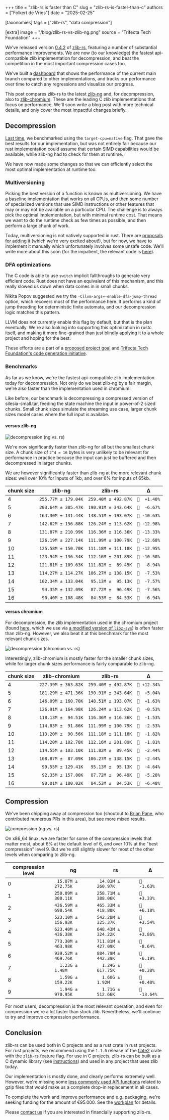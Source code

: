 +++
title = "zlib-rs is faster than C"
slug = "zlib-rs-is-faster-than-c"
authors = ["Folkert de Vries"]
date = "2025-02-25"

[taxonomies]
tags = ["zlib-rs", "data compression"] 

[extra]
image = "/blog/zlib-rs-vs-zlib-ng.png"
source = "Trifecta Tech Foundation"
+++

We've released version [0.4.2](https://crates.io/crates/libz-rs-sys) of [zlib-rs](https://github.com/trifectatechfoundation/zlib-rs), featuring a number of substantial performance improvements. We are now (to our knowledge) the fastest api-compatible zlib implementation for decompression, and beat the competition in the most important compression cases too.

<!-- more -->

We've built a [dashboard](https://trifectatechfoundation.github.io/zlib-rs-bench/) that shows the performance of the current main branch compared to other implementations, and tracks our performance over time to catch any regressions and visualize our progress.

This post compares zlib-rs to the latest [zlib-ng](https://github.com/zlib-ng/zlib-ng) and, for decompression, also to [zlib-chromium](https://chromium.googlesource.com/chromium/src/third_party/zlib/). These are the leading C zlib implementations that focus on performance. We'll soon write a blog post with more technical details, and only cover the most impactful changes briefly.

## Decompression

[Last time](https://trifectatech.org/blog/current-zlib-rs-performance/), we benchmarked using the `target-cpu=native` flag. That gave the best results for our implementation, but was not entirely fair because our rust implementation could assume that certain SIMD capabilities would be available, while zlib-ng had to check for them at runtime.

We have now made some changes so that we can efficiently select the most optimal implementation at runtime too.

### Multiversioning

Picking the best version of a function is known as multiversioning. We have a baseline implementation that works on all CPUs, and then some number of specialized versions that use SIMD instructions or other features that may or may not be available on a particular CPU. The challenge is to always pick the optimal implementation, but with minimal runtime cost. That means we want to do the runtime check as few times as possible, and then perform a large chunk of work.

Today, multiversioning is not natively supported in rust. There are [proposals for adding it](https://rust-lang.github.io/rust-project-goals/2025h1/simd-multiversioning.html) (which we're very excited about!), but for now, we have to implement it manually which unfortunately involves some unsafe code. We'll write more about this soon (for the impatient, the relevant code is [here](https://github.com/trifectatechfoundation/zlib-rs/blob/64d972982325626d8c8875e308846a53c7f0aa05/zlib-rs/src/inflate.rs#L1860-L1881)).



### DFA optimizations

The C code is able to use `switch` implicit fallthroughs to generate very efficient code. Rust does not have an equivalent of this mechanism, and this really slowed us down when data comes in in small chunks.

Nikita Popov suggested we try the `-Cllvm-args=-enable-dfa-jump-thread` option, which recovers most of the performance here. It performs a kind of jump threading for deterministic finite automata, and our decompression logic matches this pattern.

LLVM does not currently enable this flag by default, but that is the plan eventually. We're also looking into supporting this optimization in rustc itself, and making it more fine-grained than just blindly applying it to a whole project and hoping for the best.

These efforts are a part of a [proposed project goal](https://rust-lang.github.io/rust-project-goals/2025h1/improve-rustc-codegen.html) and [Trifecta Tech Foundation's code generation initiative](https://trifectatech.org/initiatives/codegen/). 

### Benchmarks

<!-- results are based on this benchmark run https://github.com/trifectatechfoundation/zlib-rs/actions/runs/13181283051 -->

As far as we know, we're the fastest api-compatible zlib implementation today for decompression. Not only do we beat zlib-ng by a fair margin, we're also faster than the implementation used in chromium.

Like before, our benchmark is decompressing a compressed version of silesia-small.tar, feeding the state machine the input in power-of-2 sized chunks. Small chunk sizes simulate the streaming use case, larger chunk sizes model cases where the full input is availabe.

#### versus zlib-ng

![decompression (ng vs. rs)](/blog/zlib-rs-faster-than-zlib-ng-decompression.png)

We're now significantly faster than zlib-ng for all but the smallest chunk size. A chunk size of `2^4 = 16` bytes is very unlikely to be relevant for performance in practice because the input can just be buffered and then decompressed in larger chunks.

We are however significantly faster than zlib-ng at the more relevant chunk sizes: well over 10% for inputs of 1kb, and over 6% for inputs of 65kb.

| chunk size | zlib-ng | zlib-rs | Δ |
| --- | --- | --- | --- |
| 4  | `255.77M ± 179.04K` | `259.40M ± 492.87K` | `💩  +1.40%` |
| 5  | `203.64M ± 305.47K` | `190.91M ± 343.64K` | `🚀  -6.67%` |
| 6  | `164.30M ± 131.44K` | `148.51M ± 193.07K` | `🚀 -10.63%` |
| 7  | `142.62M ± 156.88K` | `126.24M ± 113.62K` | `🚀 -12.98%` |
| 8  | `131.87M ± 210.99K` | `116.36M ± 116.36K` | `🚀 -13.33%` |
| 9  | `126.19M ± 227.14K` | `111.99M ± 100.79K` | `🚀 -12.68%` |
| 10 | `125.58M ± 150.70K` | `111.18M ± 111.18K` | `🚀 -12.95%` |
| 11 | `123.94M ± 136.34K` | `112.16M ± 201.89K` | `🚀 -10.50%` |
| 12 | `121.81M ± 109.63K` | `111.82M ±  89.45K` | `🚀  -8.94%` |
| 13 | `114.27M ± 114.27K` | `106.27M ± 138.15K` | `🚀  -7.53%` |
| 14 | `102.34M ± 133.04K` | ` 95.13M ±  95.13K` | `🚀  -7.57%` |
| 15 | ` 94.35M ± 132.09K` | ` 87.72M ±  96.49K` | `🚀  -7.56%` |
| 16 | ` 90.40M ± 108.48K` | ` 84.53M ±  84.53K` | `🚀  -6.94%` |

#### versus chromium

For decompression, the zlib implementation used in the chromium project (found [here](https://chromium.googlesource.com/chromium/src/third_party/zlib/), which we use via [a modified version of `libz-sys`](https://github.com/folkertdev/libz-chromium-sys)) is often faster than zlib-ng. However, we also beat it at this benchmark for the most relevant chunk sizes.

![decompression (chromium vs. rs)](/blog/zlib-rs-faster-than-zlib-chromium-decompression.png)


Interestingly, zlib-chromium is mostly faster for the smaller chunk sizes, while for larger chunk sizes performance is fairly comparable to zlib-ng.

| chunk size | zlib-chromium | zlib-rs | Δ |
| --- | --- | --- | --- |
| 4  | `227.39M ± 363.82K` | `259.40M ± 492.87K` | `💩 +12.34%` |
| 5  | `181.29M ± 471.36K` | `190.91M ± 343.64K` | `💩  +5.04%` |
| 6  | `146.09M ± 160.70K` | `148.51M ± 193.07K` | `💩  +1.63%` |
| 7  | `126.91M ± 164.98K` | `126.24M ± 113.62K` | `🚀  -0.53%` |
| 8  | `118.13M ±  94.51K` | `116.36M ± 116.36K` | `🚀  -1.53%` |
| 9  | `114.83M ±  91.86K` | `111.99M ± 100.79K` | `🚀  -2.53%` |
| 10 | `113.20M ±  90.56K` | `111.18M ± 111.18K` | `🚀  -1.82%` |
| 11 | `114.20M ± 102.78K` | `112.16M ± 201.89K` | `🚀  -1.81%` |
| 12 | `114.55M ± 103.10K` | `111.82M ±  89.45K` | `🚀  -2.44%` |
| 13 | `108.87M ±  87.09K` | `106.27M ± 138.15K` | `🚀  -2.44%` |
| 14 | ` 99.55M ± 129.41K` | ` 95.13M ±  95.13K` | `🚀  -4.64%` |
| 15 | ` 92.35M ± 157.00K` | ` 87.72M ±  96.49K` | `🚀  -5.28%` |
| 16 | ` 90.01M ± 180.02K` | ` 84.53M ±  84.53K` | `🚀  -6.48%` |


## Compression

We've been chipping away at compression too (shoutout to [Brian Pane](https://github.com/brian-pane), who contributed numerous PRs in this area), but see more mixed results. 

![compression (ng vs. rs)](/blog/zlib-rs-faster-than-c-compression.png)


On x86_64 linux, we are faster for some of the compression levels that matter most, about 6% at the default level of 6, and over 10% at the "best compression" level 9. But we're still slightly slower for most of the other levels when comparing to zlib-ng.

| compression level | ng | rs | Δ |
| --- | --- | --- | --- |
| 0 | ` 15.07M ± 272.75K` | ` 14.83M ± 260.97K` | `🚀  -1.63%` |
| 1 | `250.09M ± 300.11K` | `258.71M ± 388.06K` | `💩  +3.33%` |
| 2 | `436.59M ± 698.54K` | `465.33M ± 418.80K` | `💩  +6.18%` |
| 3 | `523.10M ± 156.93K` | `542.28M ± 325.37K` | `💩  +3.54%` |
| 4 | `623.40M ± 436.38K` | `648.43M ± 324.22K` | `💩  +3.86%` |
| 5 | `773.30M ± 463.98K` | `711.81M ± 427.09K` | `🚀  -8.64%` |
| 6 | `939.52M ± 469.76K` | `884.79M ± 442.39K` | `🚀  -6.19%` |
| 7 | `  1.23G ±   1.48M` | `  1.24G ± 617.75K` | `💩  +0.38%` |
| 8 | `  1.59G ± 159.22K` | `  1.60G ±   1.92M` | `💩  +0.48%` |
| 9 | `  1.94G ± 970.95K` | `  1.71G ± 512.66K` | `🚀 -13.64%` |


For most users, decompression is the most relevant operation, and even for compression we're a lot faster than stock zlib. Nevertheless, we'll continue to try and improve compression performance.


## Conclusion

zlib-rs can be used both in C projects and as a rust crate in rust projects. For rust projects, we recommend using the `1.1.0` release of the [flate2](https://crates.io/crates/flate2) crate with the `zlib-rs` feature flag. For use in C projects, zlib-rs can be built as a C dynamic library (see [instructions](https://github.com/trifectatechfoundation/zlib-rs/tree/main/libz-rs-sys-cdylib)) and used in any project that uses zlib today.

Our implementation is mostly done, and clearly performs extremely well. However, we're missing some [less commonly used API functions](https://github.com/trifectatechfoundation/zlib-rs/issues/49) related to gzip files that would make us a complete drop-in replacement in all cases.

To complete the work and improve performance and e.g. packaging, we're seeking funding for the amount of €95.000. See the [workplan](/initiatives/workplans/data-compression/#workplan-zlib-rs) for details.

Please [contact us](/support) if you are interested in financially supporting zlib-rs.
